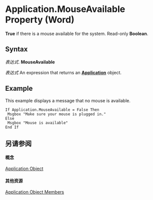 
# Application.MouseAvailable Property (Word)

 **True** if there is a mouse available for the system. Read-only **Boolean**.


## Syntax

 _表达式_. **MouseAvailable**

 _表达式_ An expression that returns an **[Application](d1cf6f8f-4e88-bf01-93b4-90a83f79cb44.md)** object.


## Example

This example displays a message that no mouse is available.


```
If Application.MouseAvailable = False Then 
 Msgbox "Make sure your mouse is plugged in." 
Else 
 Msgbox "Mouse is available" 
End If
```


## 另请参阅


#### 概念


[Application Object](d1cf6f8f-4e88-bf01-93b4-90a83f79cb44.md)
#### 其他资源


[Application Object Members](http://msdn.microsoft.com/library/71669f1e-65f1-b0f1-b67d-355dfdbebe50%28Office.15%29.aspx)